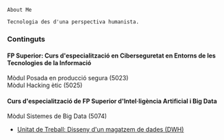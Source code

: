 <!-- 
---
theme: jekyll-theme-minimal
---
-->
``` 
About Me

Tecnologia des d'una perspectiva humanista.  
```

### Continguts

#### FP Superior: Curs d'especialització en Ciberseguretat en Entorns de les Tecnologies de la Informació

Mòdul Posada en producció segura (5023)  
Mòdul Hacking ètic (5025)

#### Curs d'especialització de FP Superior d'Intel·ligència Artificial i Big Data  

Mòdul Sistemes de Big Data (5074)
- [Unitat de Treball: Disseny d'un magatzem de dades (DWH)](content/fp-ia-bigdata_test.html)

<!-- 
<a href="content/enlinia.html">Website Contents</a>
https://amaliag0.github.io 
-->